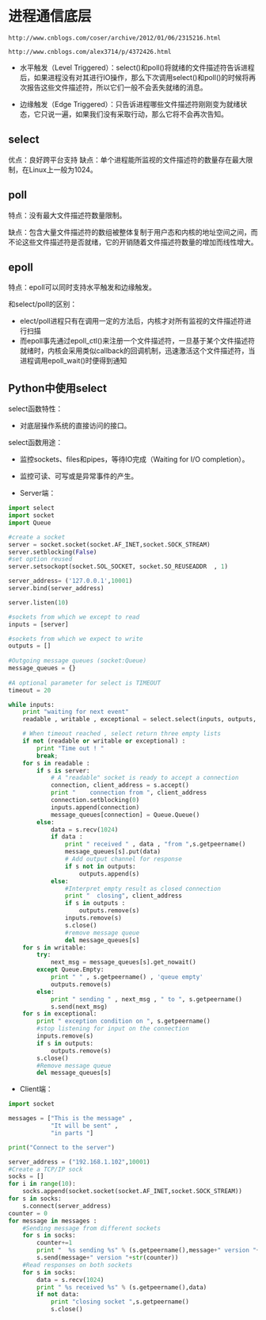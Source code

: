 # 进程通信底层

`http://www.cnblogs.com/coser/archive/2012/01/06/2315216.html`

`http://www.cnblogs.com/alex3714/p/4372426.html`

- 水平触发（Level Triggered）：select()和poll()将就绪的文件描述符告诉进程后，如果进程没有对其进行IO操作，那么下次调用select()和poll()的时候将再次报告这些文件描述符，所以它们一般不会丢失就绪的消息。

- 边缘触发（Edge Triggered）：只告诉进程哪些文件描述符刚刚变为就绪状态，它只说一遍，如果我们没有采取行动，那么它将不会再次告知。

## select

优点：良好跨平台支持
缺点：单个进程能所监视的文件描述符的数量存在最大限制，在Linux上一般为1024。

## poll

特点：没有最大文件描述符数量限制。

缺点：包含大量文件描述符的数组被整体复制于用户态和内核的地址空间之间，而不论这些文件描述符是否就绪，它的开销随着文件描述符数量的增加而线性增大。

## epoll

特点：epoll可以同时支持水平触发和边缘触发。

和select/poll的区别：

- elect/poll进程只有在调用一定的方法后，内核才对所有监视的文件描述符进行扫描
- 而epoll事先通过epoll_ctl()来注册一个文件描述符，一旦基于某个文件描述符就绪时，内核会采用类似callback的回调机制，迅速激活这个文件描述符，当进程调用epoll_wait()时便得到通知

## Python中使用select

select函数特性：

- 对底层操作系统的直接访问的接口。

select函数用途：

- 监控sockets、files和pipes，等待IO完成（Waiting for I/O completion）。
- 监控可读、可写或是异常事件的产生。

- Server端：

```python
import select
import socket
import Queue

#create a socket
server = socket.socket(socket.AF_INET,socket.SOCK_STREAM)
server.setblocking(False)
#set option reused
server.setsockopt(socket.SOL_SOCKET, socket.SO_REUSEADDR  , 1)

server_address= ('127.0.0.1',10001)
server.bind(server_address)

server.listen(10)

#sockets from which we except to read
inputs = [server]

#sockets from which we expect to write
outputs = []
 
#Outgoing message queues (socket:Queue)
message_queues = {}
 
#A optional parameter for select is TIMEOUT
timeout = 20

while inputs:
    print "waiting for next event"
    readable , writable , exceptional = select.select(inputs, outputs, inputs, timeout)

    # When timeout reached , select return three empty lists
    if not (readable or writable or exceptional) :
        print "Time out ! "
        break;
    for s in readable :
        if s is server:
            # A "readable" socket is ready to accept a connection
            connection, client_address = s.accept()
            print "    connection from ", client_address
            connection.setblocking(0)
            inputs.append(connection)
            message_queues[connection] = Queue.Queue()
        else:
            data = s.recv(1024)
            if data :
                print " received " , data , "from ",s.getpeername()
                message_queues[s].put(data)
                # Add output channel for response
                if s not in outputs:
                    outputs.append(s)
            else:
                #Interpret empty result as closed connection
                print "  closing", client_address
                if s in outputs :
                    outputs.remove(s)
                inputs.remove(s)
                s.close()
                #remove message queue 
                del message_queues[s]
    for s in writable:
        try:
            next_msg = message_queues[s].get_nowait()
        except Queue.Empty:
            print " " , s.getpeername() , 'queue empty'
            outputs.remove(s)
        else:
            print " sending " , next_msg , " to ", s.getpeername()
            s.send(next_msg)
    for s in exceptional:
        print " exception condition on ", s.getpeername()
        #stop listening for input on the connection
        inputs.remove(s)
        if s in outputs:
            outputs.remove(s)
        s.close()
        #Remove message queue
        del message_queues[s]
```

- Client端：

```python
import socket

messages = ["This is the message" ,
            "It will be sent" ,
            "in parts "]

print("Connect to the server")

server_address = ("192.168.1.102",10001)
#Create a TCP/IP sock
socks = []
for i in range(10):
    socks.append(socket.socket(socket.AF_INET,socket.SOCK_STREAM))
for s in socks:
    s.connect(server_address)
counter = 0
for message in messages :
    #Sending message from different sockets
    for s in socks:
        counter+=1
        print "  %s sending %s" % (s.getpeername(),message+" version "+str(counter))
        s.send(message+" version "+str(counter))
    #Read responses on both sockets
    for s in socks:
        data = s.recv(1024)
        print " %s received %s" % (s.getpeername(),data)
        if not data:
            print "closing socket ",s.getpeername()
            s.close()
```
